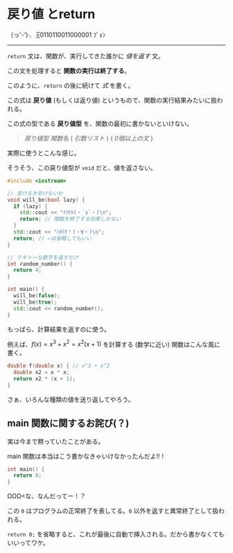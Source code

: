# 戻り値 とreturn

（っ'-')╮ =͟͟͞͞0110110011000001 ﾌﾞｫﾝ

---

`return` 文は、関数が、実行してきた誰かに *値を返す* 文。

この文を処理すると **関数の実行は終了する**。


このように、`return` の後に続けて *式* を書く。

この式は **戻り値** (もしくは返り値) というもので、関数の実行結果みたいに扱われる。

この式の型である **戻り値型** を、関数の最初に書かないといけない。

> *戻り値型* *関数名* ( *引数リスト* ) { *0個以上の文* }

実際に使うとこんな感じ。

そうそう、この戻り値型が `void` だと、値を返さない。

```cpp
#include <iostream>

// 怠けるか怠けないか
void will_be(bool lazy) {
  if (lazy) {
    std::cout << "ﾅﾏｹﾙ(・´з`・)\n";
    return; // 関数を終了する効果しかない
  }
  std::cout << "ﾊﾀﾗｸ！(・∀・)\n";
  return; // ←は省略してもいい
}

// テキトーな数字を返すだけ
int random_number() {
  return 4;
}

int main() {
  will_be(false);
  will_be(true);
  std::cout << random_number();
}
```

もっぱら、計算結果を返すのに使う。

例えば、$f(x) = x^3 + x^2 = x^2 (x + 1)$ を計算する (数学に近い) 関数はこんな風に書く。

```cpp
double f(double x) { // x^3 + x^2
  double x2 = x * x;
  return x2 * (x + 1);
}
```

さぁ、いろんな種類の値を送り返してやろう。


## main 関数に関するお詫び(？)

実は今まで黙っていたことがある。

main 関数は本当はこう書かなきゃいけなかったんだよ!!！

```cpp
int main() {
  return 0;
}
```

ΩΩΩ<な、なんだってー！？

この `0` はプログラムの正常終了を表してる。`0` 以外を返すと異常終了として扱われる。

`return 0;` を省略すると、これが最後に自動で挿入される。だから書かなくてもいいってワケ。
